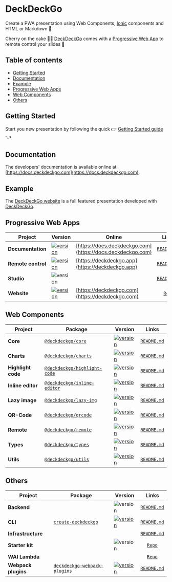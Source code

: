 # DeckDeckGo

Create a PWA presentation using Web Components, [Ionic](http://ionicframework.com) components and HTML or Markdown 🚀

Cherry on the cake 🍒🎂 [DeckDeckGo] comes with a [Progressive Web App](https://deckdeckgo.app) to remote control your slides 📱

## Table of contents

- [Getting Started](#getting-started)
- [Documentation](#documentation)
- [Example](#example)
- [Progressive Web Apps](#progressive-web-apps)
- [Web Components](#web-components)
- [Others](#others)
 
## Getting Started

Start you new presentation by following the quick  👉 [Getting Started guide](https://docs.deckdeckgo.com/docs) 👈

## Documentation

The developers' documentation is available online at [https://docs.deckdeckgo.com](https://docs.deckdeckgo.com).

## Example
   
The [DeckDeckGo website](https://github.com/deckgo/deckdeckgo-website) is a full featured presentation developed with [DeckDeckGo].

## Progressive Web Apps

| Project | Version | Online | Links |
| ------- | ------- | ------- |:-----:|
| **Documentation** | [![version](https://img.shields.io/static/v1.svg?label=production&message=v1.0.0-alpha.16&color=success)](https://docs.deckdeckgo.com) | [https://docs.deckdeckgo.com](https://docs.deckdeckgo.com) | [`README.md`](docs/README.md)
| **Remote control** | [![version](https://img.shields.io/static/v1.svg?label=production&message=v1.0.0-alpha.12&color=success)](https://deckdeckgo.app) | [https://deckdeckgo.app](https://deckdeckgo.app) | [`README.md`](remote/README.md)
| **Studio** | ![version](https://img.shields.io/static/v1.svg?label=in%20development&message=v1.0.0-alpha.2&color=orange) | | [`README.md`](studio/README.md)
| **Website** | [![version](https://img.shields.io/static/v1.svg?label=production&message=v1.0.0-beta.14&color=success)](https://deckdeckgo.com) | [https://deckdeckgo.com](https://deckdeckgo.com) | [`Repo`](https://github.com/deckgo/deckdeckgo-website/)

## Web Components

| Project | Package | Version | Links |
| ------- | ------- | ------- |:-----:|
| **Core** | [`@deckdeckgo/core`](https://www.npmjs.com/package/@deckdeckgo/core) | [![version](https://img.shields.io/npm/v/@deckdeckgo/core/latest.svg?color=success)](https://www.npmjs.com/package/@deckdeckgo/core) | [`README.md`](webcomponents/core/README.md)
| **Charts** | [`@deckdeckgo/charts`](https://www.npmjs.com/package/@deckdeckgo/charts) | [![version](https://img.shields.io/npm/v/@deckdeckgo/charts/latest.svg?color=success)](https://www.npmjs.com/package/@deckdeckgo/charts) | [`README.md`](webcomponents/charts/README.md)
| **Highlight code** | [`@deckdeckgo/highlight-code`](https://www.npmjs.com/package/@deckdeckgo/highlight-code) | [![version](https://img.shields.io/npm/v/@deckdeckgo/highlight-code/latest.svg?color=success)](https://www.npmjs.com/package/@deckdeckgo/highlight-code) | [`README.md`](webcomponents/highlight-code/README.md)
| **Inline editor** | [`@deckdeckgo/inline-editor`](https://www.npmjs.com/package/@deckdeckgo/inline-editor) | [![version](https://img.shields.io/npm/v/@deckdeckgo/inline-editor/latest.svg?color=success)](https://www.npmjs.com/package/@deckdeckgo/inline-editor) | [`README.md`](webcomponents/inline-editor/README.md)
| **Lazy image** | [`@deckdeckgo/lazy-img`](https://www.npmjs.com/package/@deckdeckgo/lazy-img) | [![version](https://img.shields.io/npm/v/@deckdeckgo/lazy-img/latest.svg?color=success)](https://www.npmjs.com/package/@deckdeckgo/lazy-img) | [`README.md`](webcomponents/lazy-img/README.md)
| **QR-Code** | [`@deckdeckgo/qrcode`](https://www.npmjs.com/package/@deckdeckgo/qrcode) | [![version](https://img.shields.io/npm/v/@deckdeckgo/qrcode/latest.svg?color=success)](https://www.npmjs.com/package/@deckdeckgo/qrcode) | [`README.md`](webcomponents/qrcode/README.md)
| **Remote** | [`@deckdeckgo/remote`](https://www.npmjs.com/package/@deckdeckgo/remote) | [![version](https://img.shields.io/npm/v/@deckdeckgo/remote/latest.svg?color=success)](https://www.npmjs.com/package/@deckdeckgo/remote) | [`README.md`](webcomponents/remote/README.md)
| **Types** | [`@deckdeckgo/types`](https://www.npmjs.com/package/@deckdeckgo/types) | [![version](https://img.shields.io/npm/v/@deckdeckgo/types/latest.svg?color=success)](https://www.npmjs.com/package/@deckdeckgo/types) | [`README.md`](webcomponents/types/README.md)
| **Utils** | [`@deckdeckgo/utils`](https://www.npmjs.com/package/@deckdeckgo/utils) | [![version](https://img.shields.io/npm/v/@deckdeckgo/utils/latest.svg?color=success)](https://www.npmjs.com/package/@deckdeckgo/utils) | [`README.md`](webcomponents/utils/README.md)

## Others
| Project | Package | Version | Links |
| ------- | ------- | ------- |:-----:|
| **Backend** | | ![version](https://img.shields.io/static/v1.svg?label=version&message=v1.0.0-alpha.2&color=success) | [`README.md`](backend/README.md)
| **CLI** | [`create-deckdeckgo`](https://www.npmjs.com/package/create-deckdeckgo) | [![version](https://img.shields.io/npm/v/create-deckdeckgo/latest.svg?color=success)](https://www.npmjs.com/package/create-deckdeckgo) | [`README.md`](cli/README.md)
| **Infrastructure** | | | [`README.md`](infra/README.md)
| **Starter kit** | | ![version](https://img.shields.io/static/v1.svg?label=version&message=v1.0.0-beta.20&color=success) | [`Repo`](http://github.com/deckgo/deckdeckgo-starter/)
| **WAI Lambda** | | | [`Repo`](https://github.com/deckgo/wai-lambda)
| **Webpack plugins** | [`deckdeckgo-webpack-plugins`](https://www.npmjs.com/package/deckdeckgo-webpack-plugins) | [![version](https://img.shields.io/npm/v/deckdeckgo-webpack-plugins/latest.svg?color=success)](https://www.npmjs.com/package/deckdeckgo-webpack-plugins) | [`README.md`](webpack/README.md) 

[DeckDeckGo]: https://deckdeckgo.com
